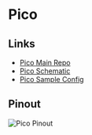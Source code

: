 # Pico

## Links

- [Pico Main Repo](https://github.com/bigtreetech/SKR-Pico/tree/master)
- [Pico Schematic](https://pux.deno.dev/bigtreetech/SKR-Pico/Hardware/BTT%20SKR%20Pico%20V1.0-SCH.pdf?b)
- [Pico Sample Config](https://pux.deno.dev/bigtreetech/SKR-Pico/Klipper/SKR%20Pico%20klipper.cfg)


## Pinout

![Pico Pinout](https://pux.deno.dev/bigtreetech/SKR-Pico/Klipper/Images/pinout.png)
